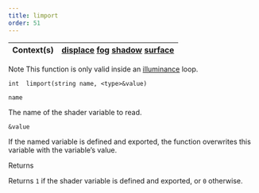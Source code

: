 ```yaml
---
title: limport
order: 51
---
```

| Context(s) | [displace](../contexts/displace.html)  [fog](../contexts/fog.html)  [shadow](../contexts/shadow.html)  [surface](../contexts/surface.html) |
| --- | --- |

Note
This function is only valid inside an [illuminance](illuminance.html "Loops through all light sources in the scene, calling the light shader for each light source to set the Cl and L global variables.") loop.

`int  limport(string name, <type>&value)`

`name`

The name of the shader variable to read.

`&value`

If the named variable is defined and exported, the function overwrites this variable with the variable’s value.

Returns

Returns `1` if the shader variable is defined and exported, or `0` otherwise.
